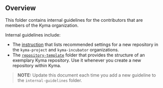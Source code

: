 ## Overview

This folder contains internal guidelines for the contributors that are members of the Kyma organization.

Internal guidelines include:

- The [instruction](./new-repository-settings.md) that lists recommended settings for a new repository in the `kyma-project` and `kyma-incubator` organizations.
- The [`repository-template`](./repository-template/template) folder that provides the structure of an exemplary Kyma repository. Use it whenever you create a new repository within Kyma.

>**NOTE:** Update this document each time you add a new guideline to the `internal-guidelines` folder.

